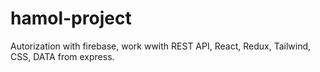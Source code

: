 # hamol-project
Autorization with firebase, work wwith REST API, React, Redux, Tailwind, CSS, 
DATA from express.
